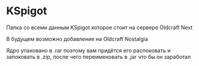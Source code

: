 # KSpigot
Папка со всеми данным KSpigot которое стоит на сервере Oldcraft Next

В будущем возможно добавление на Oldcraft Nostalgia

Ядро упаковано в .rar поэтому вам придётся его распоковать и запоковать в .zip, после чего переименовать в .jar что бы он заработал
